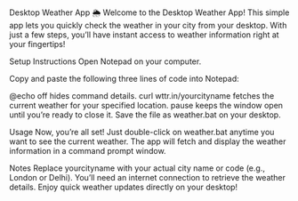 Desktop Weather App 🌦
Welcome to the Desktop Weather App! This simple app lets you quickly check the weather in your city from your desktop. With just a few steps, you’ll have instant access to weather information right at your fingertips!

Setup Instructions
Open Notepad on your computer.

Copy and paste the following three lines of code into Notepad:

@echo off hides command details.
curl wttr.in/yourcityname fetches the current weather for your specified location.
pause keeps the window open until you’re ready to close it.
Save the file as weather.bat on your desktop.

Usage
Now, you’re all set! Just double-click on weather.bat anytime you want to see the current weather. The app will fetch and display the weather information in a command prompt window.

Notes
Replace yourcityname with your actual city name or code (e.g., London or Delhi).
You’ll need an internet connection to retrieve the weather details.
Enjoy quick weather updates directly on your desktop!
